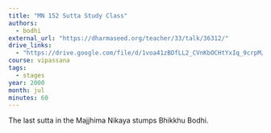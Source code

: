 ```yaml
---
title: "MN 152 Sutta Study Class"
authors:
  - bodhi
external_url: "https://dharmaseed.org/teacher/33/talk/36312/"
drive_links:
  - "https://drive.google.com/file/d/1voa41zBDfLL2_CVnKbOCHtYxIq_9crpM/view?usp=drivesdk"
course: vipassana
tags:
  - stages
year: 2000
month: jul
minutes: 60
---
```


The last sutta in the Majjhima Nikaya stumps Bhikkhu Bodhi.
